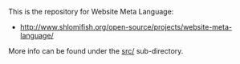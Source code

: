 This is the repository for Website Meta Language:

- http://www.shlomifish.org/open-source/projects/website-meta-language/

More info can be found under the [src/](https://github.com/thewml/website-meta-language/tree/master/src)
sub-directory.
